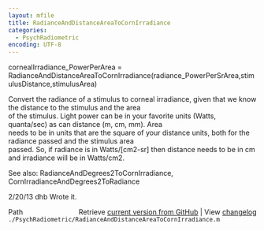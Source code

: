 ```yaml
---
layout: mfile
title: RadianceAndDistanceAreaToCornIrradiance
categories:
  - PsychRadiometric
encoding: UTF-8
---
```


cornealIrradiance\_PowerPerArea = RadianceAndDistanceAreaToCornIrradiance(radiance\_PowerPerSrArea,stimulusDistance,stimulusArea)  

Convert the radiance of a stimulus to corneal irradiance, given that we know the distance to the stimulus and the area  
of the stimulus.  Light power can be in your favorite units (Watts, quanta/sec) as can distance (m, cm, mm).  Area  
needs to be in units that are the square of your distance units, both for the radiance passed and the stimulus area  
passed. So, if radiance is in Watts/[cm2-sr] then distance needs to be in cm and irradiance will be in Watts/cm2.  

See also: RadianceAndDegrees2ToCornIrradiance, CornIrradianceAndDegrees2ToRadiance  

2/20/13  dhb  Wrote it.  


<div class="code_header" style="text-align:right;">
  <span style="float:left;">Path&nbsp;&nbsp;</span> <span class="counter">Retrieve <a href=
  "https://raw.github.com/Psychtoolbox-3/Psychtoolbox-3/beta/./PsychRadiometric/RadianceAndDistanceAreaToCornIrradiance.m">current version from GitHub</a> | View <a href=
  "https://github.com/Psychtoolbox-3/Psychtoolbox-3/commits/beta/./PsychRadiometric/RadianceAndDistanceAreaToCornIrradiance.m">changelog</a></span>
</div>
<div class="code">
  <code>./PsychRadiometric/RadianceAndDistanceAreaToCornIrradiance.m</code>
</div>
